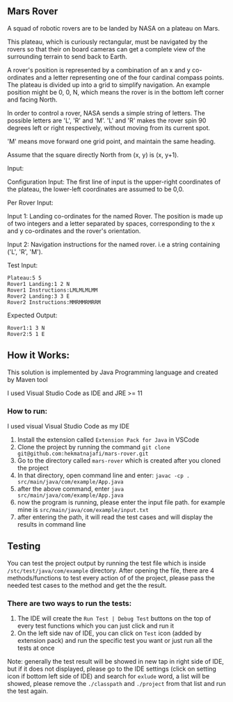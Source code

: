 ## Mars Rover

A squad of robotic rovers are to be landed by NASA on a plateau on Mars.

This plateau, which is curiously rectangular, must be navigated by the rovers so that their on board cameras can get a complete view of the surrounding terrain to send back to Earth.

A rover's position is represented by a combination of an x and y co-ordinates and a letter representing one of the four cardinal compass points. The plateau is divided up into a grid to simplify navigation. An example position might be 0, 0, N, which means the rover is in the bottom left corner and facing North.

In order to control a rover, NASA sends a simple string of letters. The possible letters are 'L', 'R' and 'M'. 'L' and 'R' makes the rover spin 90 degrees left or right respectively, without moving from its current spot.

'M' means move forward one grid point, and maintain the same heading.

Assume that the square directly North from (x, y) is (x, y+1).

Input:

Configuration Input: The first line of input is the upper-right coordinates of the plateau, the lower-left coordinates are assumed to be 0,0.

Per Rover Input:

Input 1: Landing co-ordinates for the named Rover. The position is made up of two integers and a letter separated by spaces, corresponding to the x and y co-ordinates and the rover's orientation.

Input 2: Navigation instructions for the named rover. i.e a string containing ('L', 'R', 'M').

Test Input:
```
Plateau:5 5
Rover1 Landing:1 2 N
Rover1 Instructions:LMLMLMLMM
Rover2 Landing:3 3 E
Rover2 Instructions:MMRMMRMRRM
```

Expected Output:
```
Rover1:1 3 N
Rover2:5 1 E
```

## How it Works:

This solution is implemented by Java Programming language and created by Maven tool

I used Visual Studio Code as IDE and JRE >= 11

### How to run:

I used visual Visual Studio Code as my IDE
1. Install the extension called ```Extension Pack for Java``` in VSCode
2. Clone the project by running the command ```git clone git@github.com:hekmatnajafi/mars-rover.git```
4. Go to the directory called ```mars-rover``` which is created after you cloned the project
5. In that directory, open command line and enter: ```javac -cp . src/main/java/com/example/App.java```
6. after the above command, enter ```java src/main/java/com/example/App.java```
7. now the program is running, please enter the input file path. for example mine is ```src/main/java/com/example/input.txt```
8. after entering the path, it will read the test cases and will display the results in command line


## Testing
You can test the project output by running the test file which is inside ```/stc/test/java/com/example``` directory.
After opening the file, there are 4 methods/functions to test every action of of the project, please pass the needed test cases to the method and get the the result.

### There are two ways to run the tests:
1. The IDE will create the ```Run Test | Debug Test``` buttons on the top of every test functions which you can just click and run it
2. On the left side nav of IDE, you can click on ```Test``` icon (added by extension pack) and run the specific test you want or just run all the tests at once

Note: generally the test result will be showed in new tap in right side of IDE, but if it does not displayed, please go to the IDE settings (click on setting icon if bottom left side of IDE) and search for ```exlude``` word, a list will be showed, please remove the ```./classpath``` and ```./project``` from that list and run the test again.

